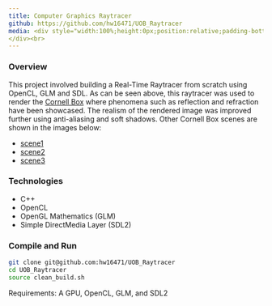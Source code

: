 ```yaml
---
title: Computer Graphics Raytracer 
github: https://github.com/hw16471/UOB_Raytracer
media: <div style="width:100%;height:0px;position:relative;padding-bottom:58.044%;"><iframe src="https://player.vimeo.com/video/347279698" width="640" height="480" frameborder="0" allow="autoplay; fullscreen" allowfullscreen></iframe>
</div><br>
---
```

### Overview
This project involved building a Real-Time Raytracer from scratch using OpenCL, GLM and SDL. As can be seen above, this raytracer was used to render the [Cornell Box](https://en.wikipedia.org/wiki/Cornell_box) where phenomena such as reflection and refraction have been showcased. The realism of the rendered image was improved further using anti-aliasing and soft shadows. Other Cornell Box scenes are shown in the images below:
* [scene1](https://streamable.com/1mugn)
* [scene2](https://streamable.com/kwoa2)
* [scene3](https://streamable.com/phfs2)

### Technologies 
* C++
* OpenCL
* OpenGL Mathematics (GLM)
* Simple DirectMedia Layer (SDL2)


### Compile and Run
```bash
git clone git@github.com:hw16471/UOB_Raytracer
cd UOB_Raytracer
source clean_build.sh
```
Requirements: A GPU, OpenCL, GLM, and SDL2
